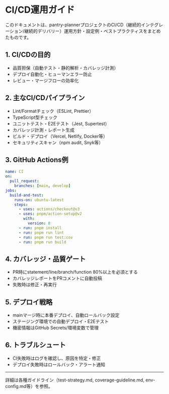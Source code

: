 # CI/CD運用ガイド

このドキュメントは、pantry-plannerプロジェクトのCI/CD（継続的インテグレーション/継続的デリバリー）運用方針・設定例・ベストプラクティスをまとめたものです。

## 1. CI/CDの目的

- 品質担保（自動テスト・静的解析・カバレッジ計測）
- デプロイ自動化・ヒューマンエラー防止
- レビュー・マージフローの効率化

## 2. 主なCI/CDパイプライン

- Lint/Formatチェック（ESLint, Prettier）
- TypeScript型チェック
- ユニットテスト・E2Eテスト（Jest, Supertest）
- カバレッジ計測・レポート生成
- ビルド・デプロイ（Vercel, Netlify, Docker等）
- セキュリティスキャン（npm audit, Snyk等）

## 3. GitHub Actions例

```yaml
name: CI
on:
  pull_request:
    branches: [main, develop]
jobs:
  build-and-test:
    runs-on: ubuntu-latest
    steps:
      - uses: actions/checkout@v3
      - uses: pnpm/action-setup@v2
        with:
          version: 8
      - run: pnpm install
      - run: pnpm run lint
      - run: pnpm run test:cov
      - run: pnpm run build
```

## 4. カバレッジ・品質ゲート

- PR時にstatement/line/branch/function 80%以上を必須とする
- カバレッジレポートをPRコメントに自動投稿
- 失敗時は修正・再実行

## 5. デプロイ戦略

- mainマージ時に本番デプロイ、自動ロールバック設定
- ステージング環境での自動デプロイ・E2Eテスト
- 機密情報はGitHub Secrets/環境変数で管理

## 6. トラブルシュート

- CI失敗時はログを確認し、原因を特定・修正
- デプロイ失敗時はロールバック・アラート通知

---

詳細は各種ガイドライン（test-strategy.md, coverage-guideline.md, env-config.md等）を参照。
